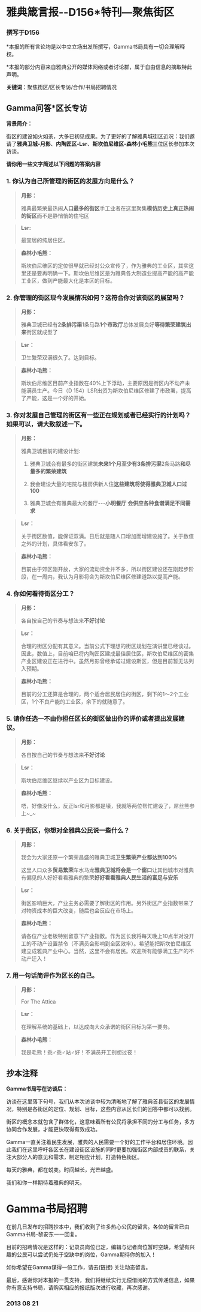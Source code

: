 # 雅典箴言报--D156*特刊—聚焦街区

### 撰写于D156

*本报的所有言论均是以中立立场出发所撰写，Gamma书局具有一切合理解释权。 

*本报的部分内容来自雅典公开的媒体网络或者讨论群，属于自由信息的摘取特此声明。

**关键词**：聚焦街区/区长专访/合作/书局招聘情况

## **Gamma问答*区长专访**

**背景简介：** 

街区的建设如火如荼，大多已初见成果。为了更好的了解雅典城街区近况：我们邀请了**雅典卫城-月影**、**内陶匠区-Lsr**、**斯坎伯尼维区-森林小毛熊**三位区长参加本次访谈。

**请你用一些文字简述以下问题的答案内容**

### **1. 你认为自己所管理的街区的发展方向是什么？**

> **月影：**
>
> 雅典最繁荣最热闹**人口最多的街区**手工业者在这里聚集**模仿历史上真正热闹的街区**而不是静悄悄的住宅区 

> **Lsr:**
>
> 最宜居的纯居住区。 

> **森林小毛熊：**
>
> 斯坎伯尼维区的定位很早就已经对公众宣传了，作为雅典的工业区，其实这里还是要再明确一下。斯坎伯尼维区是为雅典各大制造业提高产能的高产能工业区，做到产能最大化是本区的目标。

### **2. 你管理的街区现今发展情况如何？这符合你对该街区的展望吗？**

> **月影：**
>
> 雅典卫城已经有**2条排污渠**1条马路**1个市政厅**总体发展良好**等待繁荣建筑出来**街区就成型了 

> **Lsr：** 
>
> 卫生繁荣双满很久了。达到目标。 

> **森林小毛熊：**
>
> 斯坎伯尼维区目前产业指数在40%上下浮动，主要原因是街区内不动产未能满员生产。今日（D 154）LSR出资为斯坎伯尼维区修建了市政署，提高了产能，这是一个好的开始。

### **3. 你对发展自己管理的街区有一些正在规划或者已经实行的计划吗？如果可以，请大致叙述一下。**

> **月影：**
>
> 雅典卫城目前的建设计划:
> 
> 1. 雅典卫城会有最多的街区建筑**未来1个月至少有3条排污渠**2条马路**和尽量多的繁荣建筑** 
> 
> 2. 我会建设大量的宅院与楼房供新人住**这些建筑将使得雅典卫城人口过100** 
> 
> 3. 雅典卫城会有雅典最大的餐厅---**小明餐厅** **会供应各种食谱满足不同需求** 

> **Lsr：** 
>
> 关于街区数值，能保证双满。日后就是随人口增加而增建设施了。关于数值之外的计划，具体看安东了。 

> **森林小毛熊：**
>
> 目前由于郊区刚开放，大家的流动资金并不多，所以街区建设还在刚起步阶段，在一周内，我认为月影将会为斯坎伯尼维区修建道路以提高产能。

### **4. 你如何看待街区分工？**

> **月影：**
> 
> 各自按自己的节奏与想法来**不好讨论** 

> **Lsr：**
>
> 合理的街区分配有其意义。当前公式下理想的街区规划在演讲里已经谈过。因此，数值上，目前咱已将内陶匠区建成最佳居住区，斯坎伯尼维区的密集产业区建设正在进行中。虽然月影曾经承诺过建设斯区，但是目前暂无法列入预期。 

> **森林小毛熊：**
>
> 目前的分工还算是合理的，两个适合居民居住的街区，剩下的1～2个工业区，1个不良产能的工业区，余下的就随意了。


### **5. 请你任选一不由你担任区长的街区做出你的评价或者提出发展建议。**

> **月影：**
> 
> 各自按自己的节奏与想法来**不好讨论** 

> **Lsr：** 
> 
> 斯坎伯尼维区继续以产业区为目标建设。 

> **森林小毛熊：**
> 
> 唔，好像没什么，反正lsr和月影都是壕，我就等两位帮忙建设了，屌丝熊参上~_~

### **6. 关于街区，你想对全雅典公民说一些什么？**

> **月影：**
> 
> 我会为大家还原一个繁荣昌盛的雅典卫城**卫生繁荣产业都达到100%** 
> 
> 这里人口众多**贸易繁荣**车水马龙**雅典卫城将会是一个窗口**让其他城市对雅典有偏见的人好好看看雅典的繁荣**好好看看雅典人民生活的富足与安乐** 

> **Lsr：**
> 
> 街区影响巨大，产业主务必需要了解街区的作用。另外街区产业指数带来了对物资成本的巨大改变，随后也会反应在市场上。 

> **森林小毛熊：**
> 
> 请各位产业老板特别留意下产业指数。作为区长我将每天晚上10点半对没开工的不动产设置禁令（不满员会影响到全区效率）。希望能把斯坎伯尼维区建立成雅典产业中心。当然，这里不会有居民。欢迎所有能够满工生产的不动产迁入！


### **7. 用一句话简评作为区长的自己。**

> **月影：**
>
> For The Attica 

> **Lsr：**
> 
> 在理解系统的基础上，以达成向大众承诺的街区目标为第一要务。 

> **森林小毛熊：**
> 
> 我是毛熊！乖♂乖♂站♂好！不满员开工别想过夜！

## 抄本注释

**Gamma书局写在访谈后：** 

访谈在这里落下句号，我们从本次访谈中较为清晰地了解了雅典首县街区的发展情况，特别是各街区的定位、规划、目标，这些内容从区长们的回答中都可以找到。 

街区的概念本就包含了群体化，这意味着所有公民将承担不同的分工与任务，多方协同合作发展，才能更快取得有效成功。 

Gamma一直关注着民生发展，雅典的人民需要一个好的工作平台和居住环境。因此我们在这里呼吁各区长在建设街区设施的同时更要加强街区内部成员的联系，关注大部分人的意见和需求，制定相应计划，打造特色街区。 

每天的雅典，都在蜕变。时间越长，光芒越盛。

我们和你一样期待着雅典的明天。

# Gamma书局招聘 

在前几日发布的招聘抄本中，我们收到了许多热心公民的留言。各位的留言已由Gamma书局-黎安东一一回复。 

目前的招聘情况是这样的：记录员岗位已定，编辑与记者岗位暂时空缺，希望有兴趣的公民可以尝试仍处于空缺中的岗位，Gamma期待你的加入！ 

如你希望在Gamma谋得一份工作，请去(链接)  关注动态留言。

最后，感谢你对本报的一贯支持，我们将继续实行无偿借阅的方式传递信息，如果你有意支持书局，请购买相应的报纸版次进行收藏，再次感谢。

### 2013 08 21